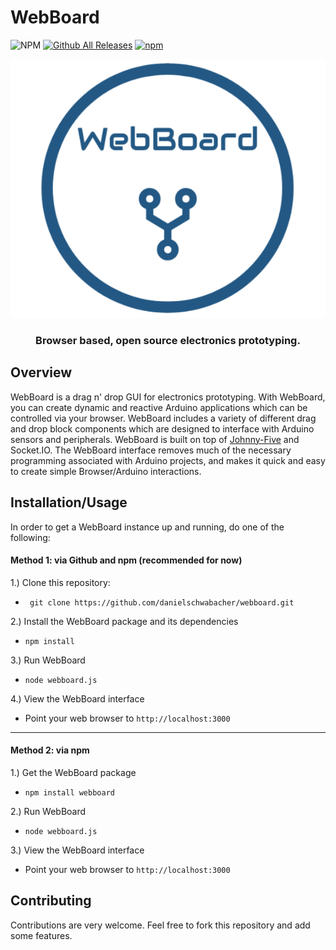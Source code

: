 ﻿WebBoard
===
![NPM](https://nodei.co/npm/webboard.png?mini=true) [![Github All Releases](https://img.shields.io/github/downloads/danielschwabacher/webboard/total.svg)](https://github.com/danielschwabacher/webboard)    [![npm](https://img.shields.io/npm/v/webboard.svg)](https://www.npmjs.com/package/webboard)


<p align="center">
	<img  src="logo.png">
</p>
<h3 align="center">Browser based, open source electronics prototyping. </h3>

Overview
--------
WebBoard is a drag n' drop GUI for electronics prototyping. With WebBoard, you can create dynamic and reactive Arduino applications which can be controlled via your browser. WebBoard includes a variety of different drag and drop block components which are designed to interface with Arduino sensors and peripherals. WebBoard is built on top of [Johnny-Five](johnny-five.io/ "Johnny Five") and Socket.IO. The WebBoard interface removes much of the necessary programming associated with Arduino projects, and makes it quick and easy to create simple Browser/Arduino interactions. 

Installation/Usage
--------------------
In order to get a WebBoard instance up and running, do one of the following:

####  Method 1: via Github and npm (recommended for now)
1.) Clone this repository:
- ``` git clone https://github.com/danielschwabacher/webboard.git```

2.) Install the WebBoard package and its dependencies
- ```npm install```

3.) Run WebBoard
- ```node webboard.js```

4.) View the WebBoard interface
- Point your web browser to ```http://localhost:3000```
---
#### Method 2: via npm
1.) Get the WebBoard package
- ```npm install webboard```

2.) Run WebBoard
- ```node webboard.js```

3.) View the WebBoard interface
- Point your web browser to ```http://localhost:3000```

Contributing
---------
Contributions are very welcome. Feel free to fork this repository and add some features. 


